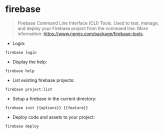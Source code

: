 # firebase

> Firebase Command Line Interface (CLI) Tools.
> Used to test, manage, and deploy your Firebase project from the command line. More information: <https://www.npmjs.com/package/firebase-tools>.

- Login:

`firebase login`

- Display the help:

`firebase help`

- List existing firebase projects:

`firebase project:list`

- Setup a firebase in the current directory:

`firebase init {{options}} {{feature}}`

- Deploy code and assets to your project:

`firebase deploy`
